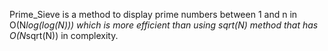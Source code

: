 Prime_Sieve is a method to display prime numbers between 1 and n in O(N*log(log(N))) 
which is more efficient than using sqrt(N) method that has O(N*sqrt(N)) in complexity.
